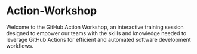 # Action-Workshop
Welcome to the GitHub Action Workshop, an interactive training session designed to empower our teams with the skills and knowledge needed to leverage GitHub  Actions for efficient and automated software development workflows.
